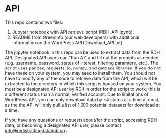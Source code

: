 # API
This repo contains two files:

1. Jupyter notebook with API retrieval script (RDH_API.ipynb).
2. README from GreenInfo (our web developers) with additional information on the WordPress API (Download_API.txt).

The jupyter notebook in this repo can be used to extract data from the RDH API. Designated API users can "Run All" and fill out the prompts as needed (e.g. username, password, states of interest, filtering paramters, etc.). The script uses pandas, requests, io, numpy, and getpass libraries. If you do not have these on your system, you may need to install them. You should not have to modify any of the code to retrieve data from the API, which will be extracted to the directory in which this script is housed on your system. You must be a designated API user by RDH in order for the script to work, this is a different status than a normal, verified account. Due to limitations of WordPress API, you can only download data by ~4 states at a time at most, as the the API will only pull a list of 1,000 potential datasets for download at a time.

If you have any questions or requests about/for the script, accessing RDH data, or becoming a designated API user, please contact info@redistrictingdatahub.org. 
